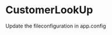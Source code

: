 # CustomerLookUp
Update the fileconfiguration in app.config

<configuration>
  <appSettings>
    <add key="CustomerFile" value="C:\Users\smadhavan\Source\Repos\CustomerLookUp\customers.csv"/>
  </appSettings>
    <startup>
        <supportedRuntime version="v4.0" sku=".NETFramework,Version=v4.5" />
    </startup>
</configuration
